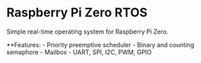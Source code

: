 # Raspberry Pi Zero RTOS

Simple real-time operating system for Raspberry Pi Zero.


**Features:
	- Priority preemptive scheduler
	- Binary and counting semaphore
	- Mailbox
	- UART, SPI, I2C, PWM, GPIO

